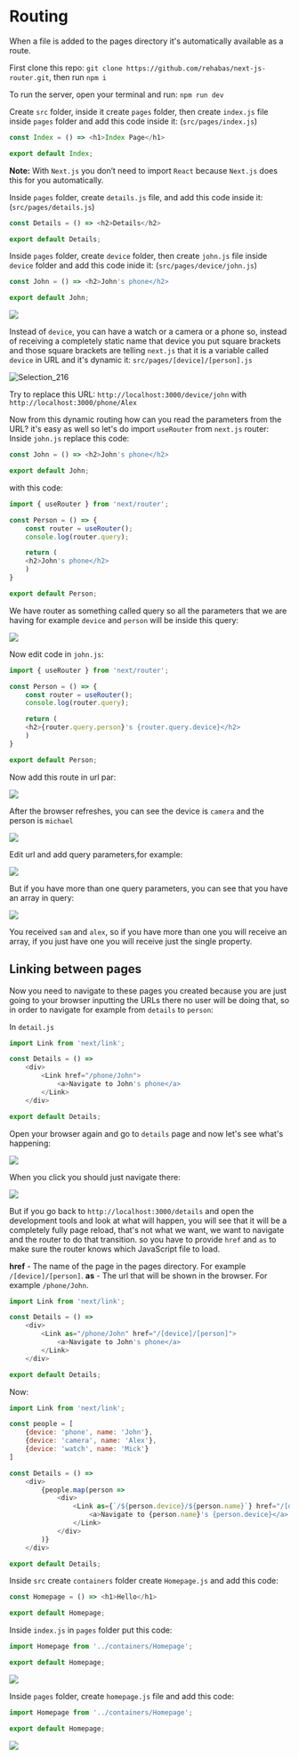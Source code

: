 # Routing

When a file is added to the pages directory it's automatically available as a route.

First clone this repo: `git clone https://github.com/rehabas/next-js-router.git`, then run `npm i`

To run the server, open your terminal and run: `npm run dev`

Create `src` folder, inside it create `pages` folder, then create `index.js` file inside `pages` folder and add this code inside it: (`src/pages/index.js`)

```js 
const Index = () => <h1>Index Page</h1>

export default Index;

```

**Note:** With `Next.js` you don’t need to import `React` because `Next.js` does this for you automatically.

Inside `pages` folder, create `details.js` file, and add this code inside it: (`src/pages/details.js`)

```js
const Details = () => <h2>Details</h2>

export default Details;

```

Inside `pages` folder, create `device` folder, then create `john.js` file inside `device` folder and add this code inide it: (`src/pages/device/john.js`)

```js
const John = () => <h2>John's phone</h2>

export default John;

```

![](https://i.imgur.com/iHzYZmA.png)

Instead of `device`, you can have a watch or a camera or a phone so, instead of receiving a completely static name that device you put square brackets and those square brackets are telling `next.js` that it is a variable called `device` in URL and it's dynamic it:
`src/pages/[device]/[person].js`

![Selection_216](https://user-images.githubusercontent.com/49806841/87908270-c7788880-ca6e-11ea-860c-5c76764399c0.png)

Try to replace this URL: `http://localhost:3000/device/john` with `http://localhost:3000/phone/Alex`

Now from this dynamic routing how can you read the parameters from the URL? it's easy as well so let's do import `useRouter` from `next.js` router:
Inside `john.js` replace this code:
```js
const John = () => <h2>John's phone</h2>

export default John;
```
with this code:
```js
import { useRouter } from 'next/router';

const Person = () => {
    const router = useRouter();
    console.log(router.query);

    return (
    <h2>John's phone</h2>
    )
}

export default Person;

```
We have router as something called query so all the parameters that we are having for example `device` and `person` will be inside this query:

![](https://i.imgur.com/O2g5bgZ.png)


Now edit code in `john.js`:
```js
import { useRouter } from 'next/router';

const Person = () => {
    const router = useRouter();
    console.log(router.query);

    return (
    <h2>{router.query.person}'s {router.query.device}</h2>
    )
}

export default Person;
```

Now add this route in url par:

![](https://i.imgur.com/ivgXW1J.png)


After the browser refreshes, you can see the device is `camera` and the person is `michael`

![](https://i.imgur.com/u4ocs4r.png)


Edit url and add query parameters,for example:

![](https://i.imgur.com/P5U7I3b.png)


But if you have more than one query parameters, you can see that you have an array in query:

![](https://i.imgur.com/OGvwEIa.png)


You received `sam` and `alex`, so if you have more than one you will receive an array, if you just have one you will receive just the single property.

## Linking between pages

Now you need to navigate to these pages you created because you are just going to your browser inputting the URLs there no user will be doing that, so in order to navigate for example from `details` to `person`: 

In `detail.js`

```js
import Link from 'next/link';

const Details = () => 
    <div>
        <Link href="/phone/John">
            <a>Navigate to John's phone</a>
        </Link>
    </div>

export default Details;

```
Open your browser again and go to `details` page and now let's see what's happening:

![](https://i.imgur.com/RfstcZD.png)


When you click you should just navigate there:

![](https://i.imgur.com/6LCxl3f.png)


But if you go back to `http://localhost:3000/details` and open the development tools and look at what will happen, you will see that it will be a completely fully page reload, that's not what we want, we want to navigate and the router to do that transition.
so you have to provide `href` and `as` to make sure the router knows which JavaScript file to load.

**href** - The name of the page in the pages directory. For example `/[device]/[person]`.
**as** - The url that will be shown in the browser. For example `/phone/John`.
```js
import Link from 'next/link';

const Details = () => 
    <div>
        <Link as="/phone/John" href="/[device]/[person]">
            <a>Navigate to John's phone</a>
        </Link>
    </div>

export default Details;

```

Now:
```js
import Link from 'next/link';

const people = [
    {device: 'phone', name: 'John'},
    {device: 'camera', name: 'Alex'},
    {device: 'watch', name: 'Mick'}
]

const Details = () => 
    <div>
        {people.map(person => 
            <div>
                <Link as={`/${person.device}/${person.name}`} href="/[device]/[person]">
                    <a>Navigate to {person.name}'s {person.device}</a>
                </Link>
            </div>
        )}
    </div>

export default Details;

```

Inside `src` create `containers` folder
create `Homepage.js` and add this code:

```js
const Homepage = () => <h1>Hello</h1>

export default Homepage;
```

Inside `index.js` in `pages` folder put this code:

```js
import Homepage from '../containers/Homepage';

export default Homepage;

```

![](https://i.imgur.com/VpRlypv.png)


Inside `pages` folder, create `homepage.js` file and add this code:

```js
import Homepage from '../containers/Homepage';

export default Homepage;

```
![](https://i.imgur.com/VBG77mj.png)

